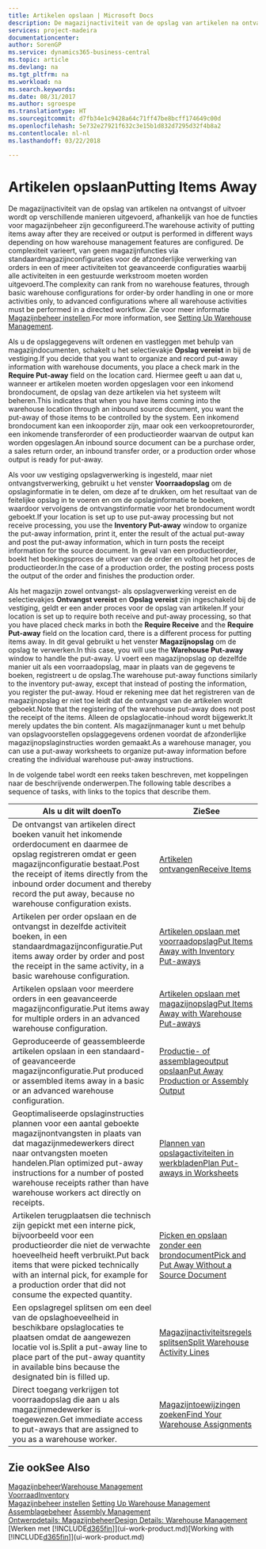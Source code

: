 ```yaml
---
title: Artikelen opslaan | Microsoft Docs
description: De magazijnactiviteit van de opslag van artikelen na ontvangst of uitvoer wordt op verschillende manieren uitgevoerd, afhankelijk van hoe de functies voor magazijnbeheer zijn geconfigureerd.
services: project-madeira
documentationcenter: 
author: SorenGP
ms.service: dynamics365-business-central
ms.topic: article
ms.devlang: na
ms.tgt_pltfrm: na
ms.workload: na
ms.search.keywords: 
ms.date: 08/31/2017
ms.author: sgroespe
ms.translationtype: HT
ms.sourcegitcommit: d7fb34e1c9428a64c71ff47be8bcff174649c00d
ms.openlocfilehash: 5e732e27921f632c3e15b1d832d7295d32f4b8a2
ms.contentlocale: nl-nl
ms.lasthandoff: 03/22/2018

---
```

# <a name="putting-items-away"></a><span data-ttu-id="33e3e-103">Artikelen opslaan</span><span class="sxs-lookup"><span data-stu-id="33e3e-103">Putting Items Away</span></span>
<span data-ttu-id="33e3e-104">De magazijnactiviteit van de opslag van artikelen na ontvangst of uitvoer wordt op verschillende manieren uitgevoerd, afhankelijk van hoe de functies voor magazijnbeheer zijn geconfigureerd.</span><span class="sxs-lookup"><span data-stu-id="33e3e-104">The warehouse activity of putting items away after they are received or output is performed in different ways depending on how warehouse management features are configured.</span></span> <span data-ttu-id="33e3e-105">De complexiteit varieert, van geen magazijnfuncties via standaardmagazijnconfiguraties voor de afzonderlijke verwerking van orders in een of meer activiteiten tot geavanceerde configuraties waarbij alle activiteiten in een gestuurde werkstroom moeten worden uitgevoerd.</span><span class="sxs-lookup"><span data-stu-id="33e3e-105">The complexity can rank from no warehouse features, through basic warehouse configurations for order-by order handling in one or more activities only, to advanced configurations where all warehouse activities must be performed in a directed workflow.</span></span> <span data-ttu-id="33e3e-106">Zie voor meer informatie [Magazijnbeheer instellen](warehouse-setup-warehouse.md).</span><span class="sxs-lookup"><span data-stu-id="33e3e-106">For more information, see [Setting Up Warehouse Management](warehouse-setup-warehouse.md).</span></span>

<span data-ttu-id="33e3e-107">Als u de opslaggegevens wilt ordenen en vastleggen met behulp van magazijndocumenten, schakelt u het selectievakje **Opslag vereist** in bij de vestiging.</span><span class="sxs-lookup"><span data-stu-id="33e3e-107">If you decide that you want to organize and record put-away information with warehouse documents, you place a check mark in the **Require Put-away** field on the location card.</span></span> <span data-ttu-id="33e3e-108">Hiermee geeft u aan dat u, wanneer er artikelen moeten worden opgeslagen voor een inkomend brondocument, de opslag van deze artikelen via het systeem wilt beheren.</span><span class="sxs-lookup"><span data-stu-id="33e3e-108">This indicates that when you have items coming into the warehouse location through an inbound source document, you want the put-away of those items to be controlled by the system.</span></span> <span data-ttu-id="33e3e-109">Een inkomend brondocument kan een inkooporder zijn, maar ook een verkoopretourorder, een inkomende transferorder of een productieorder waarvan de output kan worden opgeslagen.</span><span class="sxs-lookup"><span data-stu-id="33e3e-109">An inbound source document can be a purchase order, a sales return order, an inbound transfer order, or a production order whose output is ready for put-away.</span></span>  

<span data-ttu-id="33e3e-110">Als voor uw vestiging opslagverwerking is ingesteld, maar niet ontvangstverwerking, gebruikt u het venster **Voorraadopslag** om de opslaginformatie in te delen, om deze af te drukken, om het resultaat van de feitelijke opslag in te voeren en om de opslaginformatie te boeken, waardoor vervolgens de ontvangstinformatie voor het brondocument wordt geboekt.</span><span class="sxs-lookup"><span data-stu-id="33e3e-110">If your location is set up to use put-away processing but not receive processing, you use the **Inventory Put-away** window to organize the put-away information, print it, enter the result of the actual put-away and post the put-away information, which in turn posts the receipt information for the source document.</span></span> <span data-ttu-id="33e3e-111">In geval van een productieorder, boekt het boekingsproces de uitvoer van de order en voltooit het proces de productieorder.</span><span class="sxs-lookup"><span data-stu-id="33e3e-111">In the case of a production order, the posting process posts the output of the order and finishes the production order.</span></span>

<span data-ttu-id="33e3e-112">Als het magazijn zowel ontvangst- als opslagverwerking vereist en de selectievakjes **Ontvangst vereist** en **Opslag vereist** zijn ingeschakeld bij de vestiging, geldt er een ander proces voor de opslag van artikelen.</span><span class="sxs-lookup"><span data-stu-id="33e3e-112">If your location is set up to require both receive and put-away processing, so that you have placed check marks in both the **Require Receive** and the **Require Put-away** field on the location card, there is a different process for putting items away.</span></span> <span data-ttu-id="33e3e-113">In dit geval gebruikt u het venster **Magazijnopslag** om de opslag te verwerken.</span><span class="sxs-lookup"><span data-stu-id="33e3e-113">In this case, you will use the **Warehouse Put-away** window to handle the put-away.</span></span> <span data-ttu-id="33e3e-114">U voert een magazijnopslag op dezelfde manier uit als een voorraadopslag, maar in plaats van de gegevens te boeken, registreert u de opslag.</span><span class="sxs-lookup"><span data-stu-id="33e3e-114">The warehouse put-away functions similarly to the inventory put-away, except that instead of posting the information, you register the put-away.</span></span> <span data-ttu-id="33e3e-115">Houd er rekening mee dat het registreren van de magazijnopslag er niet toe leidt dat de ontvangst van de artikelen wordt geboekt.</span><span class="sxs-lookup"><span data-stu-id="33e3e-115">Note that the registering of the warehouse put-away does not post the receipt of the items.</span></span> <span data-ttu-id="33e3e-116">Alleen de opslaglocatie-inhoud wordt bijgewerkt.</span><span class="sxs-lookup"><span data-stu-id="33e3e-116">It merely updates the bin content.</span></span> <span data-ttu-id="33e3e-117">Als magazijnmanager kunt u met behulp van opslagvoorstellen opslaggegevens ordenen voordat de afzonderlijke magazijnopslaginstructies worden gemaakt.</span><span class="sxs-lookup"><span data-stu-id="33e3e-117">As a warehouse manager, you can use a put-away worksheets to organize put-away information before creating the individual warehouse put-away instructions.</span></span>

<span data-ttu-id="33e3e-118">In de volgende tabel wordt een reeks taken beschreven, met koppelingen naar de beschrijvende onderwerpen.</span><span class="sxs-lookup"><span data-stu-id="33e3e-118">The following table describes a sequence of tasks, with links to the topics that describe them.</span></span>   

|<span data-ttu-id="33e3e-119">**Als u dit wilt doen**</span><span class="sxs-lookup"><span data-stu-id="33e3e-119">**To**</span></span>|<span data-ttu-id="33e3e-120">**Zie**</span><span class="sxs-lookup"><span data-stu-id="33e3e-120">**See**</span></span>|  
|------------|-------------|  
|<span data-ttu-id="33e3e-121">De ontvangst van artikelen direct boeken vanuit het inkomende orderdocument en daarmee de opslag registreren omdat er geen magazijnconfiguratie bestaat.</span><span class="sxs-lookup"><span data-stu-id="33e3e-121">Post the receipt of items directly from the inbound order document and thereby record the put away, because no warehouse configuration exists.</span></span>|[<span data-ttu-id="33e3e-122">Artikelen ontvangen</span><span class="sxs-lookup"><span data-stu-id="33e3e-122">Receive Items</span></span>](warehouse-how-receive-items.md)|  
|<span data-ttu-id="33e3e-123">Artikelen per order opslaan en de ontvangst in dezelfde activiteit boeken, in een standaardmagazijnconfiguratie.</span><span class="sxs-lookup"><span data-stu-id="33e3e-123">Put items away order by order and post the receipt in the same activity, in a basic warehouse configuration.</span></span>|[<span data-ttu-id="33e3e-124">Artikelen opslaan met voorraadopslag</span><span class="sxs-lookup"><span data-stu-id="33e3e-124">Put Items Away with Inventory Put-aways</span></span>](warehouse-how-to-put-items-away-with-inventory-put-aways.md)|  
|<span data-ttu-id="33e3e-125">Artikelen opslaan voor meerdere orders in een geavanceerde magazijnconfiguratie.</span><span class="sxs-lookup"><span data-stu-id="33e3e-125">Put items away for multiple orders in an advanced warehouse configuration.</span></span>|[<span data-ttu-id="33e3e-126">Artikelen opslaan met magazijnopslag</span><span class="sxs-lookup"><span data-stu-id="33e3e-126">Put Items Away with Warehouse Put-aways</span></span>](warehouse-how-to-put-items-away-with-warehouse-put-aways.md)|  
|<span data-ttu-id="33e3e-127">Geproduceerde of geassembleerde artikelen opslaan in een standaard- of geavanceerde magazijnconfiguratie.</span><span class="sxs-lookup"><span data-stu-id="33e3e-127">Put produced or assembled items away in a basic or an advanced warehouse configuration.</span></span>|[<span data-ttu-id="33e3e-128">Productie- of assemblageoutput opslaan</span><span class="sxs-lookup"><span data-stu-id="33e3e-128">Put Away Production or Assembly Output</span></span>](warehouse-how-to-put-away-production-output.md)|
|<span data-ttu-id="33e3e-129">Geoptimaliseerde opslaginstructies plannen voor een aantal geboekte magazijnontvangsten in plaats van dat magazijnmedewerkers direct naar ontvangsten moeten handelen.</span><span class="sxs-lookup"><span data-stu-id="33e3e-129">Plan optimized put-away instructions for a number of posted warehouse receipts rather than have warehouse workers act directly on receipts.</span></span>|[<span data-ttu-id="33e3e-130">Plannen van opslagactiviteiten in werkbladen</span><span class="sxs-lookup"><span data-stu-id="33e3e-130">Plan Put-aways in Worksheets</span></span>](warehouse-how-to-plan-put-aways-in-worksheets.md)|  
|<span data-ttu-id="33e3e-131">Artikelen terugplaatsen die technisch zijn gepickt met een interne pick, bijvoorbeeld voor een productieorder die niet de verwachte hoeveelheid heeft verbruikt.</span><span class="sxs-lookup"><span data-stu-id="33e3e-131">Put back items that were picked technically with an internal pick, for example for a production order that did not consume the expected quantity.</span></span>|[<span data-ttu-id="33e3e-132">Picken en opslaan zonder een brondocument</span><span class="sxs-lookup"><span data-stu-id="33e3e-132">Pick and Put Away Without a Source Document</span></span>](warehouse-how-to-create-put-aways-from-internal-put-aways.md)|
|<span data-ttu-id="33e3e-133">Een opslagregel splitsen om een deel van de opslaghoeveelheid in beschikbare opslaglocaties te plaatsen omdat de aangewezen locatie vol is.</span><span class="sxs-lookup"><span data-stu-id="33e3e-133">Split a put-away line to place part of the put-away quantity in available bins because the designated bin is filled up.</span></span>|[<span data-ttu-id="33e3e-134">Magazijnactiviteitsregels splitsen</span><span class="sxs-lookup"><span data-stu-id="33e3e-134">Split Warehouse Activity Lines</span></span>](warehouse-how-to-split-warehouse-activity-lines.md)|
|<span data-ttu-id="33e3e-135">Direct toegang verkrijgen tot voorraadopslag die aan u als magazijnmedewerker is toegewezen.</span><span class="sxs-lookup"><span data-stu-id="33e3e-135">Get immediate access to put-aways that are assigned to you as a warehouse worker.</span></span>|[<span data-ttu-id="33e3e-136">Magazijntoewijzingen zoeken</span><span class="sxs-lookup"><span data-stu-id="33e3e-136">Find Your Warehouse Assignments</span></span>](warehouse-how-to-find-your-warehouse-assignments.md)|    

## <a name="see-also"></a><span data-ttu-id="33e3e-137">Zie ook</span><span class="sxs-lookup"><span data-stu-id="33e3e-137">See Also</span></span>  
[<span data-ttu-id="33e3e-138">Magazijnbeheer</span><span class="sxs-lookup"><span data-stu-id="33e3e-138">Warehouse Management</span></span>](warehouse-manage-warehouse.md)  
[<span data-ttu-id="33e3e-139">Voorraad</span><span class="sxs-lookup"><span data-stu-id="33e3e-139">Inventory</span></span>](inventory-manage-inventory.md)  
<span data-ttu-id="33e3e-140">[Magazijnbeheer instellen](warehouse-setup-warehouse.md)   </span><span class="sxs-lookup"><span data-stu-id="33e3e-140">[Setting Up Warehouse Management](warehouse-setup-warehouse.md)   </span></span>  
<span data-ttu-id="33e3e-141">[Assemblagebeheer](assembly-assemble-items.md)  </span><span class="sxs-lookup"><span data-stu-id="33e3e-141">[Assembly Management](assembly-assemble-items.md)  </span></span>  
[<span data-ttu-id="33e3e-142">Ontwerpdetails: Magazijnbeheer</span><span class="sxs-lookup"><span data-stu-id="33e3e-142">Design Details: Warehouse Management</span></span>](design-details-warehouse-management.md)  
<span data-ttu-id="33e3e-143">[Werken met [!INCLUDE[d365fin](includes/d365fin_md.md)]](ui-work-product.md)</span><span class="sxs-lookup"><span data-stu-id="33e3e-143">[Working with [!INCLUDE[d365fin](includes/d365fin_md.md)]](ui-work-product.md)</span></span>  

